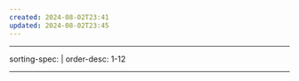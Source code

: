 ```yaml
---
created: 2024-08-02T23:41
updated: 2024-08-02T23:45
---
```

---
sorting-spec: |
  order-desc: 1-12

---